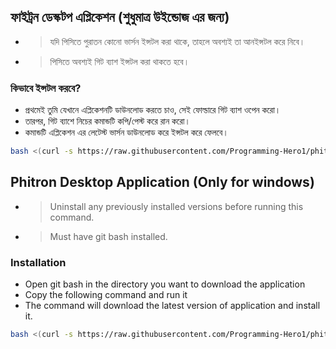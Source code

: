 ## ফাইট্রন ডেস্কটপ এপ্লিকেশন (শুধুমাত্র উইন্ডোজ এর জন্য)

- > যদি পিসিতে পুরাতন কোনো ভার্সন ইন্সটল করা থাকে, তাহলে অবশ্যই তা আনইন্সটল করে নিবে।

- > পিসিতে অবশ্যই গিট ব্যাশ ইন্সটল করা থাকতে হবে।

### কিভাবে ইন্সটল করবে?

- প্রথমেই তুমি যেখানে এপ্লিকেশনটি ডাউনলোড করতে চাও, সেই ফোল্ডারে গিট ব্যাশ ওপেন করো।
- তারপর, গিট ব্যাশে নিচের কমান্ডটি কপি/পেস্ট করে রান করো।
- কমান্ডটি এপ্লিকেশন এর লেটেস্ট ভার্সন ডাউনলোড করে ইন্সটল করে ফেলবে।

```bash
bash <(curl -s https://raw.githubusercontent.com/Programming-Hero1/phitron-desktop-app/main/phitron-install.sh)
```

## Phitron Desktop Application (Only for windows)

- > Uninstall any previously installed versions before running this command.
- > Must have git bash installed.

### Installation

- Open git bash in the directory you want to download the application
- Copy the following command and run it
- The command will download the latest version of application and install it.

```bash
bash <(curl -s https://raw.githubusercontent.com/Programming-Hero1/phitron-desktop-app/main/phitron-install.sh)
```
